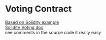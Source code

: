 # Voting Contract
[Based on Solidity example](https://www.bitdegree.org/learn/solidity-examples)
<br/>
[Solidity Voting doc](https://docs.soliditylang.org/en/v0.4.24/solidity-by-example.html)
<br/>
see comments in the source code
it really easy